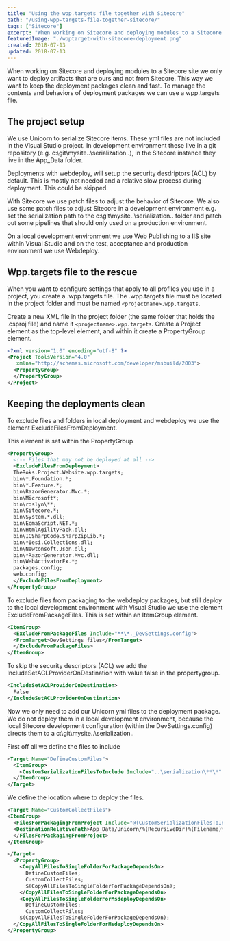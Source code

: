 ```yaml
---
title: "Using the wpp.targets file together with Sitecore"
path: "/using-wpp-targets-file-together-sitecore/"
tags: ["Sitecore"]
excerpt: "When working on Sitecore and deploying modules to a Sitecore site we only want to deploy artifacts that are ours and not from Sitecore. This way we want to keep the deployment packages clean and fast. To manage the contents and behaviors of deployment packages we can use a wpp.targets file."
featuredImage: "./wpptarget-with-sitecore-deployment.png"
created: 2018-07-13
updated: 2018-07-13
---
```


When working on Sitecore and deploying modules to a Sitecore site we only want to deploy artifacts that are ours and not from Sitecore. This way we want to keep the deployment packages clean and fast. To manage the contents and behaviors of deployment packages we can use a wpp.targets file.

## The project setup

We use Unicorn to serialize Sitecore items. These yml files are not included in the Visual Studio project. In development environment these live in a git repository (e.g. c:\git\mysite\..\serialization\..), in the Sitecore instance they live in the App_Data folder.

Deployments with webdeploy, will setup the security desdriptors (ACL) by default. This is mostly not needed and a relative slow process during deployment. This could be skipped.

With Sitecore we use patch files to adjust the behavior of Sitecore. We also use some patch files to adjust Sitecore in a development environment e.g. set the serialization path to the c:\git\mysite\..\serialization\.. folder and patch out some pipelines that should only used on a production environment.

On a local development environment we use Web Publishing to a IIS site within Visual Studio and on the test, acceptance and production environment we use Webdeploy.

## Wpp.targets file to the rescue

When you want to configure settings that apply to all profiles you use in a project, you create a .wpp.targets file. The .wpp.targets file must be located in the project folder and must be named `<projectname>.wpp.targets`.

Create a new XML file in the project folder (the same folder that holds the .csproj file) and name it
`<projectname>.wpp.targets`.
Create a Project element as the top-level element, and within it create a PropertyGroup element.

```xml
<?xml version="1.0" encoding="utf-8" ?>
<Project ToolsVersion="4.0"
   xmlns="http://schemas.microsoft.com/developer/msbuild/2003">
  <PropertyGroup>
  </PropertyGroup>
</Project>
```

## Keeping the deployments clean

To exclude files and folders in local deployment and webdeploy we use the element ExcludeFilesFromDeployment.

This element is set within the PropertyGroup

```xml
<PropertyGroup>
  <!-- Files that may not be deployed at all -->
  <ExcludeFilesFromDeployment>
  TheRoks.Project.Website.wpp.targets;
  bin\*.Foundation.*;
  bin\*.Feature.*;
  bin\RazorGenerator.Mvc.*;
  bin\Microsoft*;
  bin\roslyn\**;
  bin\Sitecore.*;
  bin\System.*.dll;
  bin\EcmaScript.NET.*;
  bin\HtmlAgilityPack.dll;
  bin\ICSharpCode.SharpZipLib.*;
  bin\*Iesi.Collections.dll;
  bin\Newtonsoft.Json.dll;
  bin\*RazorGenerator.Mvc.dll;
  bin\WebActivatorEx.*;
  packages.config;
  web.config;
  </ExcludeFilesFromDeployment>
</PropertyGroup>
```

To exclude files from packaging to the webdeploy packages, but still deploy to the local development environment with Visual Studio we use the element ExcludeFromPackageFiles. This is set within an ItemGroup element.

```xml
<ItemGroup>
  <ExcludeFromPackageFiles Include="**\*._DevSettings.config">
  <FromTarget>DevSettings files</FromTarget>
  </ExcludeFromPackageFiles>
</ItemGroup>
```

To skip the security descriptors (ACL) we add the IncludeSetACLProviderOnDestination with value false in the propertygroup.

```xml
<IncludeSetACLProviderOnDestination>
  False
</IncludeSetACLProviderOnDestination>
```

Now we only need to add our Unicorn yml files to the deployment package. We do not deploy them in a local development environment, because the local Sitecore development configuration (within the DevSettings.config) directs them to a c:\git\mysite\..\serialization\..

First off all we define the files to include

```xml
<Target Name="DefineCustomFiles">
  <ItemGroup>
    <CustomSerializationFilesToInclude Include="..\serialization\**\*" />
  </ItemGroup>
</Target>
```

We define the location where to deploy the files.

```xml
<Target Name="CustomCollectFiles">
<ItemGroup>
  <FilesForPackagingFromProject Include="@(CustomSerializationFilesToInclude)">
  <DestinationRelativePath>App_Data/Unicorn/%(RecursiveDir)%(Filename)%(Extension)</DestinationRelativePath>
  </FilesForPackagingFromProject>
</ItemGroup>

</Target>
  <PropertyGroup>
    <CopyAllFilesToSingleFolderForPackageDependsOn>
      DefineCustomFiles;
      CustomCollectFiles;
      $(CopyAllFilesToSingleFolderForPackageDependsOn);
    </CopyAllFilesToSingleFolderForPackageDependsOn>
    <CopyAllFilesToSingleFolderForMsdeployDependsOn>
      DefineCustomFiles;
      CustomCollectFiles;
    $(CopyAllFilesToSingleFolderForPackageDependsOn);
  </CopyAllFilesToSingleFolderForMsdeployDependsOn>
</PropertyGroup>
```
